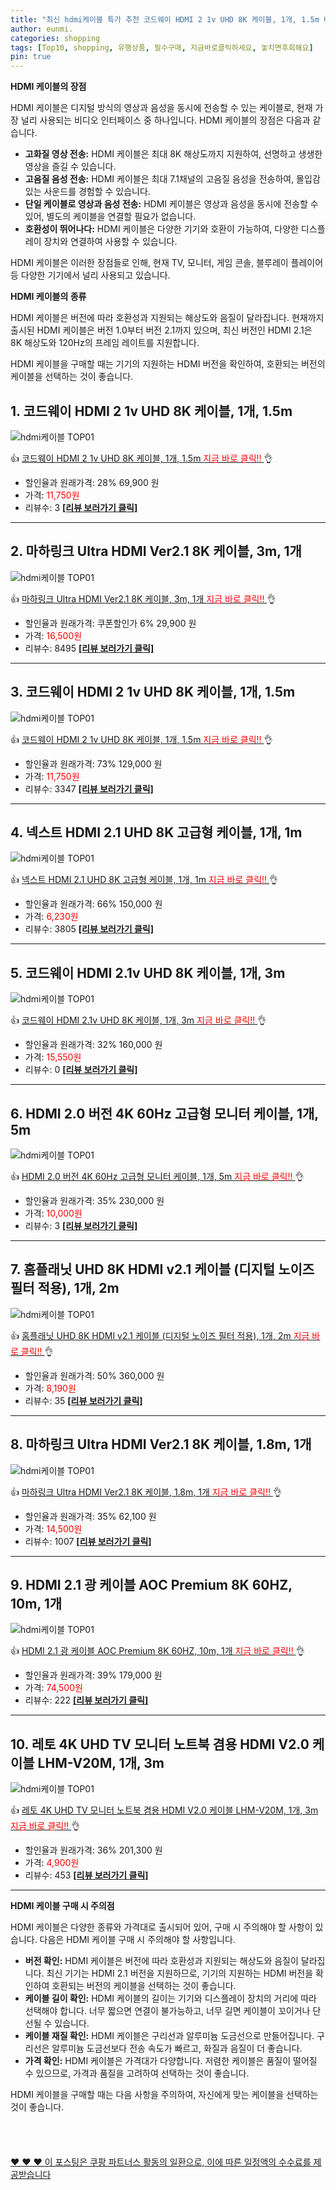```yaml
---
title: "최신 hdmi케이블 특가 추천 코드웨이 HDMI 2 1v UHD 8K 케이블, 1개, 1.5m 비교 장점"
author: eunmi.
categories: shopping
tags: [Top10, shopping, 유행상품, 필수구매, 지금바로클릭하세요, 놓치면후회해요]
pin: true
---
```

**HDMI 케이블의 장점**

HDMI 케이블은 디지털 방식의 영상과 음성을 동시에 전송할 수 있는 케이블로, 현재 가장 널리 사용되는 비디오 인터페이스 중 하나입니다. HDMI 케이블의 장점은 다음과 같습니다.

* **고화질 영상 전송:** HDMI 케이블은 최대 8K 해상도까지 지원하여, 선명하고 생생한 영상을 즐길 수 있습니다.
* **고음질 음성 전송:** HDMI 케이블은 최대 7.1채널의 고음질 음성을 전송하여, 몰입감 있는 사운드를 경험할 수 있습니다.
* **단일 케이블로 영상과 음성 전송:** HDMI 케이블은 영상과 음성을 동시에 전송할 수 있어, 별도의 케이블을 연결할 필요가 없습니다.
* **호환성이 뛰어나다:** HDMI 케이블은 다양한 기기와 호환이 가능하여, 다양한 디스플레이 장치와 연결하여 사용할 수 있습니다.

HDMI 케이블은 이러한 장점들로 인해, 현재 TV, 모니터, 게임 콘솔, 블루레이 플레이어 등 다양한 기기에서 널리 사용되고 있습니다.

**HDMI 케이블의 종류**

HDMI 케이블은 버전에 따라 호환성과 지원되는 해상도와 음질이 달라집니다. 현재까지 출시된 HDMI 케이블은 버전 1.0부터 버전 2.1까지 있으며, 최신 버전인 HDMI 2.1은 8K 해상도와 120Hz의 프레임 레이트를 지원합니다.

HDMI 케이블을 구매할 때는 기기의 지원하는 HDMI 버전을 확인하여, 호환되는 버전의 케이블을 선택하는 것이 좋습니다.

   

## 1. 코드웨이 HDMI 2 1v UHD 8K 케이블, 1개, 1.5m

![hdmi케이블 TOP01](https://thumbnail9.coupangcdn.com/thumbnails/remote/230x230ex/image/retail/images/729764497502452-a40d7d05-ac70-4b10-83d3-ec0f7b98bcd3.jpg)


👍 [코드웨이 HDMI 2 1v UHD 8K 케이블, 1개, 1.5m <font color=red> 지금 바로 클릭!! </font> ](https://link.coupang.com/re/AFFSDP?lptag=AF3617701&subid=GithubCoopas&pageKey=5268128572&traceid=V0-153&itemId=7525738266&vendorItemId=74812944133) 👌 


- 할인율과 원래가격: 28%  69,900   원
- 가격: <span style='color:red'>11,750원</span>
- 리뷰수: 3  [**[리뷰 보러가기 클릭]**](https://link.coupang.com/re/AFFSDP?lptag=AF3617701&subid=GithubCoopas&pageKey=5268128572&traceid=V0-153&itemId=7525738266&vendorItemId=74812944133)

---


   

## 2. 마하링크 Ultra HDMI Ver2.1 8K 케이블, 3m, 1개

![hdmi케이블 TOP01](https://thumbnail10.coupangcdn.com/thumbnails/remote/230x230ex/image/retail/images/3667803631406052-ec199dd3-de62-4a3e-8857-0f0c0fc5e3c4.jpg)


👍 [마하링크 Ultra HDMI Ver2.1 8K 케이블, 3m, 1개 <font color=red> 지금 바로 클릭!! </font> ](https://link.coupang.com/re/AFFSDP?lptag=AF3617701&subid=GithubCoopas&pageKey=185440589&traceid=V0-153&itemId=530026690&vendorItemId=4379922833) 👌 


- 할인율과 원래가격: 쿠폰할인가 6%  29,900   원
- 가격: <span style='color:red'>16,500원</span>
- 리뷰수: 8495  [**[리뷰 보러가기 클릭]**](https://link.coupang.com/re/AFFSDP?lptag=AF3617701&subid=GithubCoopas&pageKey=185440589&traceid=V0-153&itemId=530026690&vendorItemId=4379922833)

---


   

## 3. 코드웨이 HDMI 2 1v UHD 8K 케이블, 1개, 1.5m

![hdmi케이블 TOP01](https://thumbnail9.coupangcdn.com/thumbnails/remote/230x230ex/image/retail/images/729764497502452-a40d7d05-ac70-4b10-83d3-ec0f7b98bcd3.jpg)


👍 [코드웨이 HDMI 2 1v UHD 8K 케이블, 1개, 1.5m <font color=red> 지금 바로 클릭!! </font> ](https://link.coupang.com/re/AFFSDP?lptag=AF3617701&subid=GithubCoopas&pageKey=5268128572&traceid=V0-153&itemId=7525738266&vendorItemId=74812944133) 👌 


- 할인율과 원래가격: 73%  129,000   원
- 가격: <span style='color:red'>11,750원</span>
- 리뷰수: 3347  [**[리뷰 보러가기 클릭]**](https://link.coupang.com/re/AFFSDP?lptag=AF3617701&subid=GithubCoopas&pageKey=5268128572&traceid=V0-153&itemId=7525738266&vendorItemId=74812944133)

---


   

## 4. 넥스트 HDMI 2.1 UHD 8K 고급형 케이블, 1개, 1m

![hdmi케이블 TOP01](https://thumbnail8.coupangcdn.com/thumbnails/remote/230x230ex/image/retail/images/2020/02/18/17/4/e0fc51b0-e363-4912-bdb0-be2fcda24780.jpg)


👍 [넥스트 HDMI 2.1 UHD 8K 고급형 케이블, 1개, 1m <font color=red> 지금 바로 클릭!! </font> ](https://link.coupang.com/re/AFFSDP?lptag=AF3617701&subid=GithubCoopas&pageKey=1275068649&traceid=V0-153&itemId=2280980290&vendorItemId=70278102618) 👌 


- 할인율과 원래가격: 66%  150,000   원
- 가격: <span style='color:red'>6,230원</span>
- 리뷰수: 3805  [**[리뷰 보러가기 클릭]**](https://link.coupang.com/re/AFFSDP?lptag=AF3617701&subid=GithubCoopas&pageKey=1275068649&traceid=V0-153&itemId=2280980290&vendorItemId=70278102618)

---


   

## 5. 코드웨이 HDMI 2.1v UHD 8K 케이블, 1개, 3m

![hdmi케이블 TOP01](https://thumbnail10.coupangcdn.com/thumbnails/remote/230x230ex/image/retail/images/1687053659855748-0857113f-055c-41e1-b1e4-575cd686c1e7.jpg)


👍 [코드웨이 HDMI 2.1v UHD 8K 케이블, 1개, 3m <font color=red> 지금 바로 클릭!! </font> ](https://link.coupang.com/re/AFFSDP?lptag=AF3617701&subid=GithubCoopas&pageKey=5268128572&traceid=V0-153&itemId=7501036225&vendorItemId=74791792048) 👌 


- 할인율과 원래가격: 32%  160,000   원
- 가격: <span style='color:red'>15,550원</span>
- 리뷰수: 0  [**[리뷰 보러가기 클릭]**](https://link.coupang.com/re/AFFSDP?lptag=AF3617701&subid=GithubCoopas&pageKey=5268128572&traceid=V0-153&itemId=7501036225&vendorItemId=74791792048)

---


   

## 6. HDMI 2.0 버전 4K 60Hz 고급형 모니터 케이블, 1개, 5m

![hdmi케이블 TOP01](https://thumbnail7.coupangcdn.com/thumbnails/remote/230x230ex/image/retail/images/4282862013972235-2f4aeaae-8196-47e8-b7d2-cfa07b08624e.jpg)


👍 [HDMI 2.0 버전 4K 60Hz 고급형 모니터 케이블, 1개, 5m <font color=red> 지금 바로 클릭!! </font> ](https://link.coupang.com/re/AFFSDP?lptag=AF3617701&subid=GithubCoopas&pageKey=5422048685&traceid=V0-153&itemId=8191616402&vendorItemId=75479742893) 👌 


- 할인율과 원래가격: 35%  230,000   원
- 가격: <span style='color:red'>10,000원</span>
- 리뷰수: 3  [**[리뷰 보러가기 클릭]**](https://link.coupang.com/re/AFFSDP?lptag=AF3617701&subid=GithubCoopas&pageKey=5422048685&traceid=V0-153&itemId=8191616402&vendorItemId=75479742893)

---


   

## 7. 홈플래닛 UHD 8K HDMI v2.1 케이블 (디지털 노이즈 필터 적용), 1개, 2m

![hdmi케이블 TOP01](https://thumbnail10.coupangcdn.com/thumbnails/remote/230x230ex/image/retail/images/1078476913291191-852d4b6e-1151-45dd-8c3d-6b581d7ec2cf.jpg)


👍 [홈플래닛 UHD 8K HDMI v2.1 케이블 (디지털 노이즈 필터 적용), 1개, 2m <font color=red> 지금 바로 클릭!! </font> ](https://link.coupang.com/re/AFFSDP?lptag=AF3617701&subid=GithubCoopas&pageKey=6326733230&traceid=V0-153&itemId=13212763799&vendorItemId=80471181733) 👌 


- 할인율과 원래가격: 50%  360,000   원
- 가격: <span style='color:red'>8,190원</span>
- 리뷰수: 35  [**[리뷰 보러가기 클릭]**](https://link.coupang.com/re/AFFSDP?lptag=AF3617701&subid=GithubCoopas&pageKey=6326733230&traceid=V0-153&itemId=13212763799&vendorItemId=80471181733)

---


   

## 8. 마하링크 Ultra HDMI Ver2.1 8K 케이블, 1.8m, 1개

![hdmi케이블 TOP01](https://thumbnail10.coupangcdn.com/thumbnails/remote/230x230ex/image/retail/images/3667803631406052-ec199dd3-de62-4a3e-8857-0f0c0fc5e3c4.jpg)


👍 [마하링크 Ultra HDMI Ver2.1 8K 케이블, 1.8m, 1개 <font color=red> 지금 바로 클릭!! </font> ](https://link.coupang.com/re/AFFSDP?lptag=AF3617701&subid=GithubCoopas&pageKey=185440589&traceid=V0-153&itemId=530026649&vendorItemId=4379922714) 👌 


- 할인율과 원래가격: 35%  62,100   원
- 가격: <span style='color:red'>14,500원</span>
- 리뷰수: 1007  [**[리뷰 보러가기 클릭]**](https://link.coupang.com/re/AFFSDP?lptag=AF3617701&subid=GithubCoopas&pageKey=185440589&traceid=V0-153&itemId=530026649&vendorItemId=4379922714)

---


   

## 9. HDMI 2.1 광 케이블 AOC Premium 8K 60HZ, 10m, 1개

![hdmi케이블 TOP01](https://thumbnail9.coupangcdn.com/thumbnails/remote/230x230ex/image/vendor_inventory/b963/f2de209d61701d7c7e0d1e5e151c867577cb5e8dd2301acc266e5569c107.jpg)


👍 [HDMI 2.1 광 케이블 AOC Premium 8K 60HZ, 10m, 1개 <font color=red> 지금 바로 클릭!! </font> ](https://link.coupang.com/re/AFFSDP?lptag=AF3617701&subid=GithubCoopas&pageKey=7401129475&traceid=V0-153&itemId=19156561875&vendorItemId=86275362176) 👌 


- 할인율과 원래가격: 39%  179,000   원
- 가격: <span style='color:red'>74,500원</span>
- 리뷰수: 222  [**[리뷰 보러가기 클릭]**](https://link.coupang.com/re/AFFSDP?lptag=AF3617701&subid=GithubCoopas&pageKey=7401129475&traceid=V0-153&itemId=19156561875&vendorItemId=86275362176)

---


   

## 10. 레토 4K UHD TV 모니터 노트북 겸용 HDMI V2.0 케이블 LHM-V20M, 1개, 3m

![hdmi케이블 TOP01](https://thumbnail7.coupangcdn.com/thumbnails/remote/230x230ex/image/retail/images/2019/03/19/9/0/eac29f20-f8e4-427b-8102-01c4b5379d1c.jpg)


👍 [레토 4K UHD TV 모니터 노트북 겸용 HDMI V2.0 케이블 LHM-V20M, 1개, 3m <font color=red> 지금 바로 클릭!! </font> ](https://link.coupang.com/re/AFFSDP?lptag=AF3617701&subid=GithubCoopas&pageKey=199761771&traceid=V0-153&itemId=579240357&vendorItemId=4517711790) 👌 


- 할인율과 원래가격: 36%  201,300   원
- 가격: <span style='color:red'>4,900원</span>
- 리뷰수: 453  [**[리뷰 보러가기 클릭]**](https://link.coupang.com/re/AFFSDP?lptag=AF3617701&subid=GithubCoopas&pageKey=199761771&traceid=V0-153&itemId=579240357&vendorItemId=4517711790)

---
**HDMI 케이블 구매 시 주의점**

HDMI 케이블은 다양한 종류와 가격대로 출시되어 있어, 구매 시 주의해야 할 사항이 있습니다. 다음은 HDMI 케이블 구매 시 주의해야 할 사항입니다.

* **버전 확인:** HDMI 케이블은 버전에 따라 호환성과 지원되는 해상도와 음질이 달라집니다. 최신 기기는 HDMI 2.1 버전을 지원하므로, 기기의 지원하는 HDMI 버전을 확인하여 호환되는 버전의 케이블을 선택하는 것이 좋습니다.
* **케이블 길이 확인:** HDMI 케이블의 길이는 기기와 디스플레이 장치의 거리에 따라 선택해야 합니다. 너무 짧으면 연결이 불가능하고, 너무 길면 케이블이 꼬이거나 단선될 수 있습니다.
* **케이블 재질 확인:** HDMI 케이블은 구리선과 알루미늄 도금선으로 만들어집니다. 구리선은 알루미늄 도금선보다 전송 속도가 빠르고, 화질과 음질이 더 좋습니다.
* **가격 확인:** HDMI 케이블은 가격대가 다양합니다. 저렴한 케이블은 품질이 떨어질 수 있으므로, 가격과 품질을 고려하여 선택하는 것이 좋습니다.

HDMI 케이블을 구매할 때는 다음 사항을 주의하여, 자신에게 맞는 케이블을 선택하는 것이 좋습니다.<br><br><br><br><br> [ ❤ ❤ ❤ 이 포스팅은 쿠팡 파트너스 활동의 일환으로, 이에 따른 일정액의 수수료를 제공받습니다](https://link.coupang.com/a/bcEFyh)